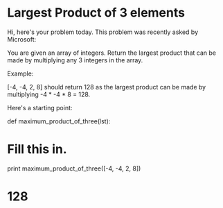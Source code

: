 # Largest Product of 3 elements
Hi, here's your problem today. This problem was recently asked by Microsoft:

You are given an array of integers. Return the largest product that can be made by multiplying any 3 integers in the array.

Example:

[-4, -4, 2, 8] should return 128 as the largest product can be made by multiplying -4 * -4 * 8 = 128.

Here's a starting point:

def maximum_product_of_three(lst):
  # Fill this in.

print maximum_product_of_three([-4, -4, 2, 8])
# 128
